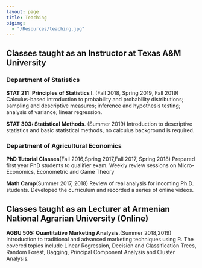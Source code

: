 ```yaml
---
layout: page
title: Teaching
bigimg: 
  - "/Resources/teaching.jpg" 
---
```


## Classes taught as an Instructor at Texas A&M University
### Department of Statistics
**STAT 211: Principles of Statistics I**. (Fall 2018, Spring 2019, Fall 2019) Calculus-based introduction to probability and 
probability distributions; sampling and descriptive measures; inference and hypothesis testing; analysis of variance; linear regression.

**STAT 303: Statistical Methods**. (Summer 2019) Introduction to descriptive statistics and basic statistical methods, no calculus background is required.

### Department of Agricultural Economics

**PhD Tutorial Classes**(Fall 2016,Spring 2017,Fall 2017, Spring 2018) Prepared first year PhD students to qualifier exam. Weekly review sessions on Micro-Economics, Econometric and Game Theory 

**Math Camp**(Summer 2017, 2018) Review of real analysis for incoming Ph.D. students. Developed the curriculum and recorded a series of online videos.

## Classes taught as an Lecturer at Armenian National Agrarian University (Online)

**AGBU 505: Quantitative Marketing Analysis**.(Summer 2018,2019) Introduction to traditional and advanced marketing techniques using R. 
The covered topics include Linear Regression, Decision and Classification Trees, Random Forest, Bagging, Principal Component Analysis and Cluster Analysis.
